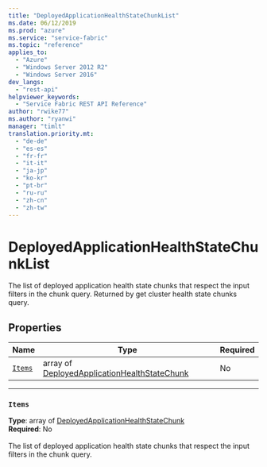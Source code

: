 ```yaml
---
title: "DeployedApplicationHealthStateChunkList"
ms.date: 06/12/2019
ms.prod: "azure"
ms.service: "service-fabric"
ms.topic: "reference"
applies_to: 
  - "Azure"
  - "Windows Server 2012 R2"
  - "Windows Server 2016"
dev_langs: 
  - "rest-api"
helpviewer_keywords: 
  - "Service Fabric REST API Reference"
author: "rwike77"
ms.author: "ryanwi"
manager: "timlt"
translation.priority.mt: 
  - "de-de"
  - "es-es"
  - "fr-fr"
  - "it-it"
  - "ja-jp"
  - "ko-kr"
  - "pt-br"
  - "ru-ru"
  - "zh-cn"
  - "zh-tw"
---
```

# DeployedApplicationHealthStateChunkList

The list of deployed application health state chunks that respect the input filters in the chunk query. Returned by get cluster health state chunks query.


## Properties
| Name | Type | Required |
| --- | --- | --- |
| [`Items`](#items) | array of [DeployedApplicationHealthStateChunk](sfclient-model-deployedapplicationhealthstatechunk.md) | No |

____
### `Items`
__Type__: array of [DeployedApplicationHealthStateChunk](sfclient-model-deployedapplicationhealthstatechunk.md) <br/>
__Required__: No<br/>
<br/>
The list of deployed application health state chunks that respect the input filters in the chunk query.

